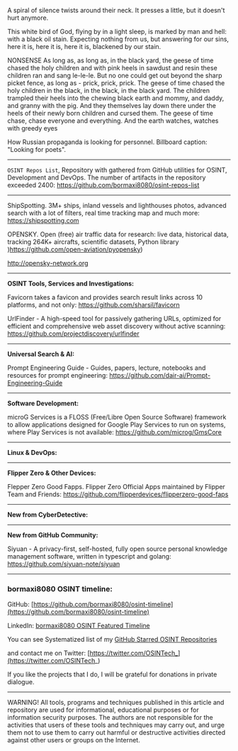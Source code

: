
A spiral of silence twists around their neck.
It presses a little, but it doesn't hurt anymore.


This white bird of God,
flying by in a light sleep,
is marked by man and hell:
with a black oil stain.
Expecting nothing from us,
but answering for our sins,
here it is,
here it is,
here it is,
blackened by our stain.


NONSENSE
As long as, as long as, in the black yard,
the geese of time chased the holy children
and with pink heels in sawdust and resin
these children ran and sang le-le-le.
But no one could get out beyond the sharp picket fence,
as long as - prick, prick, prick.
The geese of time chased the holy children
in the black, in the black, in the black yard.
The children trampled their heels into the chewing black earth
and mommy, and daddy, and granny with the pig.
And they themselves lay down there under the heels of their
newly born children and cursed them.
The geese of time chase, chase everyone and everything.
And the earth watches, watches with greedy eyes


How Russian propaganda is looking for personnel. Billboard caption: "Looking for poets".

----

```OSINT Repos List```, Repository with gathered from GitHub utilities for OSINT, Development and DevOps. The number of artifacts in the repository exceeded 2400: https://github.com/bormaxi8080/osint-repos-list

----

ShipSpotting. 3M+ ships, inland vessels and lighthouses photos, advanced search with a lot of filters, real time tracking map and much more: https://shipspotting.com

OPENSKY. Open (free) air traffic data for research: live data, historical data, tracking 264K+ aircrafts, scientific datasets, Python library )https://github.com/open-aviation/pyopensky)

http://opensky-network.org

----

**OSINT Tools, Services and Investigations:**

Favicorn takes a favicon and provides search result links across 10 platforms, and not only: https://github.com/sharsil/favicorn

UrlFinder - A high-speed tool for passively gathering URLs, optimized for efficient and comprehensive web asset discovery without active scanning: https://github.com/projectdiscovery/urlfinder

----

**Universal Search & AI:**

Prompt Engineering Guide - Guides, papers, lecture, notebooks and resources for prompt engineering: https://github.com/dair-ai/Prompt-Engineering-Guide

---

**Software Development:**

microG Services is a FLOSS (Free/Libre Open Source Software) framework to allow applications designed for Google Play Services to run on systems, where Play Services is not available: https://github.com/microg/GmsCore

----

**Linux & DevOps:**



----

**Flipper Zero & Other Devices:**

Flepper Zero Good Fapps. Flipper Zero Official Apps maintained by Flipper Team and Friends: https://github.com/flipperdevices/flipperzero-good-faps

----

**New from CyberDetective:**



----

**New from GitHub Community:**

Siyuan - A privacy-first, self-hosted, fully open source personal knowledge management software, written in typescript and golang: https://github.com/siyuan-note/siyuan

----
### bormaxi8080 OSINT timeline:

GitHub: [https://github.com/bormaxi8080/osint-timeline](https://github.com/bormaxi8080/osint-timeline)

LinkedIn: [bormaxi8080 OSINT Featured Timeline](https://www.linkedin.com/in/osintech/details/featured/)

You can see Systematized list of my [GitHub Starred OSINT Repositories](https://github.com/bormaxi8080/osint-repos-list)

and contact me on Twitter: [https://twitter.com/OSINTech_](https://twitter.com/OSINTech_)

If you like the projects that I do, I will be grateful for donations in private dialogue.

----

WARNING! All tools, programs and techniques published in this article and repository are used for informational, educational purposes or for information security purposes. The authors are not responsible for the activities that users of these tools and techniques may carry out, and urge them not to use them to carry out harmful or destructive activities directed against other users or groups on the Internet.
